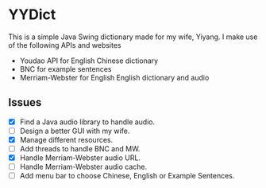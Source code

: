 # YYDict

This is a simple Java Swing dictionary made for my wife, Yiyang.
I make use of the following APIs and websites
* Youdao API for English Chinese dictionary
* BNC for example sentences
* Merriam-Webster for English English dictionary and audio

## Issues

- [x] Find a Java audio library to handle audio.
- [ ] Design a better GUI with my wife.
- [x] Manage different resources.
- [ ] Add threads to handle BNC and MW.
- [x] Handle Merriam-Webster audio URL.
- [ ] Handle Merriam-Webster audio cache.
- [ ] Add menu bar to choose Chinese, English or Example Sentences.